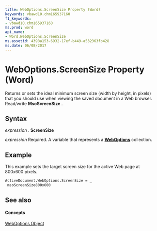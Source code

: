 ```yaml
---
title: WebOptions.ScreenSize Property (Word)
keywords: vbawd10.chm165937160
f1_keywords:
- vbawd10.chm165937160
ms.prod: word
api_name:
- Word.WebOptions.ScreenSize
ms.assetid: 4398a153-6932-17ef-b449-a532363fb428
ms.date: 06/08/2017
---
```



# WebOptions.ScreenSize Property (Word)

Returns or sets the ideal minimum screen size (width by height, in pixels) that you should use when viewing the saved document in a Web browser. Read/write **MsoScreenSize** .


## Syntax

 _expression_ . **ScreenSize**

 _expression_ Required. A variable that represents a **[WebOptions](weboptions-object-word.md)** collection.


## Example

This example sets the target screen size for the active Web page at 800x600 pixels.


```vb
ActiveDocument.WebOptions.ScreenSize = _ 
 msoScreenSize800x600
```


## See also


#### Concepts


[WebOptions Object](weboptions-object-word.md)

